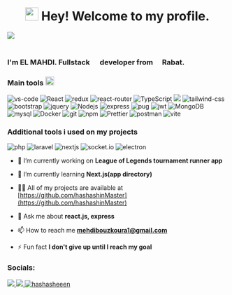<h1 align="center"><img src="https://emojis.slackmojis.com/emojis/images/1643514476/4594/blob-wave.gif?1643514476" width="30"/> Hey! Welcome to my profile.</h1>
<img src="welcome.gif">
<h3> </br> I'm EL MAHDI. Fullstack  <img width="15" src="https://emojis.slackmojis.com/emojis/images/1657898057/60081/javascript-on-fire.gif?1657898057"> developer from <img src="https://cdn-icons-png.flaticon.com/512/197/197551.png" width="13"/> <b>Rabat.</b> </h3>
<h3>Main tools <img src="https://emojis.slackmojis.com/emojis/images/1643514738/7421/typingcat.gif?1643514738" width="20"/></h3>
<p>
<img alt="vs-code" src="https://img.shields.io/badge/Visual_Studio_Code-0078D4?style=flat-square&logo=visual%20studio%20code&logoColor=white">
   <img alt="React" src="https://img.shields.io/badge/-React-45b8d8?style=flat-square&logo=react&logoColor=white" />
    <img alt="redux" src="https://img.shields.io/badge/-Redux-764ABC?style=flat-square&logo=redux&logoColor=white" />
    <img alt="react-router" src="https://img.shields.io/badge/React_Router-CA4245?style=flat-square&logo=react-router&logoColor=white">
     <img alt="TypeScript" src="https://img.shields.io/badge/-TypeScript-007ACC?style=flat-square&logo=typescript&logoColor=white" />
   <img src="https://img.shields.io/badge/MUI-%230081CB.svg?style=flat-square&logo=mui&logoColor=white">
   <img alt="tailwind-css" src="https://img.shields.io/badge/-Tailwind_CSS-38B2AC?style=flat-square&logo=tailwind-css&logoColor=white" />
  <img alt="bootstrap" src="https://img.shields.io/badge/bootstrap-%238511FA.svg?style=flat-square&logo=bootstrap&logoColor=white">
  <img alt="jquery" src="https://img.shields.io/badge/jquery-%230769AD.svg?style=flat-square&logo=jquery&logoColor=white">
     <img alt="Nodejs" src="https://img.shields.io/badge/-Nodejs-43853d?style=flat-square&logo=Node.js&logoColor=white" />
 <img alt="express" src="https://img.shields.io/badge/express.js-%23404d59.svg?style=flat-square&logo=express&logoColor=%2361DAFB">
 <img alt="pug" src="https://img.shields.io/badge/Pug-FFF?style=flat-square&logo=pug&logoColor=A86454">
 <img alt="jwt" src="https://img.shields.io/badge/JWT-black?style=flat-square&logo=JSON%20web%20tokens">
   <img alt="MongoDB" src="https://img.shields.io/badge/-MongoDB-13aa52?style=flat-square&logo=mongodb&logoColor=white" />
    <img alt="mysql" src="https://img.shields.io/badge/mysql-%2300f.svg?style=flat-square&logo=mysql&logoColor=white">
     <img alt="Docker" src="https://img.shields.io/badge/-Docker-46a2f1?style=flat-square&logo=docker&logoColor=white" />
  <img alt="git" src="https://img.shields.io/badge/-Git-F05032?style=flat-square&logo=git&logoColor=white" />
  <img alt="npm" src="https://img.shields.io/badge/-NPM-CB3837?style=flat-square&logo=npm&logoColor=white" />
  <img alt="Prettier" src="https://img.shields.io/badge/-Prettier-F7B93E?style=flat-square&logo=prettier&logoColor=white" />
  <img alt="postman" src="https://img.shields.io/badge/Postman-FF6C37?style=flat-square&logo=postman&logoColor=white">
  <img alt="vite" src="https://img.shields.io/badge/vite-%23646CFF.svg?style=flat-square&logo=vite&logoColor=white">
</p>
<h3>Additional tools i used on my projects</h3>
<p>
<img alt="php" src="https://img.shields.io/badge/php-%23777BB4.svg?style=flat-square&logo=php&logoColor=white">
<img alt="laravel" src="https://img.shields.io/badge/laravel-%23FF2D20.svg?style=flat-square&logo=laravel&logoColor=white">
<img alt="nextjs" src="https://img.shields.io/badge/Next-black?style=flat-square&logo=next.js&logoColor=white">
<img alt="socket.io" src="https://img.shields.io/badge/Socket.io-black?style=flat-square&logo=socket.io&badgeColor=010101">
<img alt="electron" src="https://img.shields.io/badge/Electron-191970?style=flat-square&logo=Electron&logoColor=white">
</p>

- 🔭 I’m currently working on **League of Legends tournament runner app**

- 🌱 I’m currently learning **Next.js(app directory)**

- 👨‍💻 All of my projects are available at [https://github.com/hashashinMaster](https://github.com/hashashinMaster)

- 💬 Ask me about **react.js, express**

- 📫 How to reach me **mehdibouzkoura1@gmail.com**

- ⚡ Fun fact **I don't give up until I reach my goal**

<h3 align="left">Socials:</h3>
<p align="left">
<a href="https://linkedin.com/in/el-mahdi-bouzkoura">
<img src="https://img.shields.io/badge/linkedin-%230077B5.svg?style=for-the-badge&logo=linkedin&logoColor=white">
</a>
<a href="https://stackoverflow.com/users/17645607">
<img src="https://img.shields.io/badge/-Stackoverflow-FE7A16?style=for-the-badge&logo=stack-overflow&logoColor=white">
</a>
<a href="https://instagram.com/hashasheeen" target="blank"><img  src="https://img.shields.io/badge/Instagram-%23E4405F.svg?style=for-the-badge&logo=Instagram&logoColor=white" alt="hashasheeen" /></a>

</p>
